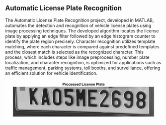 ## Automatic License Plate Recognition

The Automatic License Plate Recognition project, developed in MATLAB, automates the detection and recognition of vehicle license plates using image processing techniques. The developed algorithm locates the license plate by applying an edge filter followed by an edge histogram counter to identify the plate region precisely. Character recognition utilizes template matching, where each character is compared against predefined templates and the closest match is selected as the recognized character. This process, which includes steps like image preprocessing, number plate localization, and character recognition, is optimized for applications such as traffic management, parking systems, toll booths, and surveillance, offering an efficient solution for vehicle identification.

![Results](Results/GIF/Number_Plate_Image.gif)
